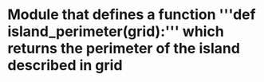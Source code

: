 # Module that defines a function '''def island_perimeter(grid):''' which returns the perimeter of the island described in grid